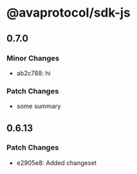 # @avaprotocol/sdk-js

## 0.7.0

### Minor Changes

- ab2c788: hi

### Patch Changes

- some summary

## 0.6.13

### Patch Changes

- e2905e8: Added changeset
